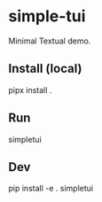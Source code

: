 # simple-tui
Minimal Textual demo.

## Install (local)
pipx install .

## Run
simpletui

## Dev
pip install -e .
simpletui

